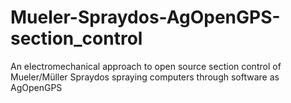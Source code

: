 # Mueler-Spraydos-AgOpenGPS-section_control
An electromechanical approach to open source section control of Mueler/Müller Spraydos spraying computers through software as AgOpenGPS
